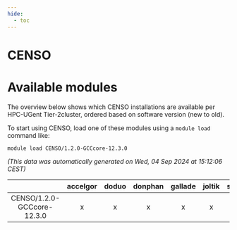 ```yaml
---
hide:
  - toc
---
```


CENSO
=====

# Available modules


The overview below shows which CENSO installations are available per HPC-UGent Tier-2cluster, ordered based on software version (new to old).

To start using CENSO, load one of these modules using a `module load` command like:

```shell
module load CENSO/1.2.0-GCCcore-12.3.0
```

*(This data was automatically generated on Wed, 04 Sep 2024 at 15:12:06 CEST)*  

| |accelgor|doduo|donphan|gallade|joltik|shinx|skitty|
| :---: | :---: | :---: | :---: | :---: | :---: | :---: | :---: |
|CENSO/1.2.0-GCCcore-12.3.0|x|x|x|x|x|-|x|
